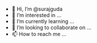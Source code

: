 - 👋 Hi, I’m @surajguda
- 👀 I’m interested in ...
- 🌱 I’m currently learning ...
- 💞️ I’m looking to collaborate on ...
- 📫 How to reach me ...

<!---
surajguda/surajguda is a ✨ special ✨ repository because its `README.md` (this file) appears on your GitHub profile.
You can click the Preview link to take a look at your changes.
--->
